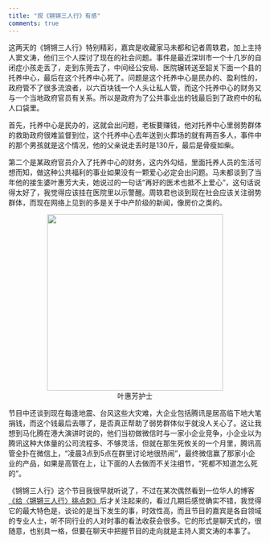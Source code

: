 ```yaml
---
title: "观《锵锵三人行》有感"
comments: true
---
```


这两天的《锵锵三人行》特别精彩，嘉宾是收藏家马未都和记者周轶君，加上主持人窦文涛，他们三个人探讨了现在的社会问题。事件是最近深圳市一个十几岁的自闭症小孩走丢了，走到东莞去了，中间经公安局、医院辗转送至韶关下面一个县的托养中心，最后在这个托养中心死了。问题是这个托养中心是民办的、盈利性的，政府管不了很多流浪者，以六百块钱一个人头让私人管，而这个托养中心的财务又与一个当地政府官员有关系。所以是政府为了公共事业出的钱最后到了政府中的私人口袋里。

首先，托养中心是民办的，这就会出问题，老板要赚钱，他对托养中心里弱势群体的救助政府很难监督到位，这个托养中心去年送到火葬场的就有两百多人，事件中的那个男孩就是这个情况，他的父亲说走丢时是130斤，最后是骨瘦如柴。
<!-- more -->

第二个是某政府官员介入了托养中心的财务，这内外勾结，里面托养人员的生活可想而知，做这种公共福利的事业如果没有一颗爱心必定会出问题。马未都谈到了当年他的接生婆叶惠芳大夫，她说过的一句话“再好的医术也抵不上爱心”，这句话说得太好了，我觉得应该挂在医院里以示警醒。周轶君也谈到现在社会应该关注弱势群体，而现在网络上见到的多是关于中产阶级的新闻，像房价之类的。

<p style="text-align:center;">
<img src="http://img.mp.itc.cn/upload/20170205/befe8c5505e7424c8830841df7550e61_th.jpeg" height="350">
<br />
叶惠芳护士
</p>

节目中还谈到现在每逢地震、台风这些大灾难，大企业包括腾讯是居高临下地大笔捐钱，而这个钱最后去哪了，是否真正帮助了弱势群体似乎就没人关心了。这让我想到马化腾在港大演讲时说的，他们当初做微信时与一家小企业竞争，小企业以为腾讯这种大体量的公司流程多、不够灵活，但就在那生死攸关的一个月里，腾讯高管全扑在微信上，“凌晨3点到5点在群里讨论地很热闹”，最终微信赢了那家小企业的产品，如果是高管在上，让下面的人去做而不关注细节，“死都不知道怎么死的”。

《锵锵三人行》这个节目我很早就听说了，不过在某次偶然看到一位华人的博客<a href="http://wei-li.hxwk.org/2013/05/18/%E7%BB%99%E3%80%8A%E9%94%B5%E9%94%B5%E4%B8%89%E4%BA%BA%E8%A1%8C%E3%80%8B%E6%8C%91%E7%82%B9%E5%88%BA/" target="_blank">《给〈锵锵三人行〉挑点刺》</a>后才关注起来的，看过几期后感觉确实不错，我觉得它的最大特色是，谈论的是当下发生的事，时效性高，而且节目的嘉宾是各自领域的专业人士，听不同行业的人对时事的看法收获会很多。它的形式是聊天式的，很随意，也别具一格，但要在聊天中把握节目的走向就是主持人窦文涛的本事了。
